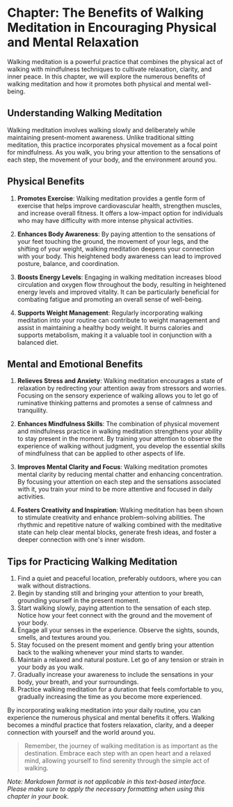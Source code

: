 Chapter: The Benefits of Walking Meditation in Encouraging Physical and Mental Relaxation
=========================================================================================

Walking meditation is a powerful practice that combines the physical act of walking with mindfulness techniques to cultivate relaxation, clarity, and inner peace. In this chapter, we will explore the numerous benefits of walking meditation and how it promotes both physical and mental well-being.

**Understanding Walking Meditation**
------------------------------------

Walking meditation involves walking slowly and deliberately while maintaining present-moment awareness. Unlike traditional sitting meditation, this practice incorporates physical movement as a focal point for mindfulness. As you walk, you bring your attention to the sensations of each step, the movement of your body, and the environment around you.

**Physical Benefits**
---------------------

1. **Promotes Exercise**: Walking meditation provides a gentle form of exercise that helps improve cardiovascular health, strengthen muscles, and increase overall fitness. It offers a low-impact option for individuals who may have difficulty with more intense physical activities.

2. **Enhances Body Awareness**: By paying attention to the sensations of your feet touching the ground, the movement of your legs, and the shifting of your weight, walking meditation deepens your connection with your body. This heightened body awareness can lead to improved posture, balance, and coordination.

3. **Boosts Energy Levels**: Engaging in walking meditation increases blood circulation and oxygen flow throughout the body, resulting in heightened energy levels and improved vitality. It can be particularly beneficial for combating fatigue and promoting an overall sense of well-being.

4. **Supports Weight Management**: Regularly incorporating walking meditation into your routine can contribute to weight management and assist in maintaining a healthy body weight. It burns calories and supports metabolism, making it a valuable tool in conjunction with a balanced diet.

**Mental and Emotional Benefits**
---------------------------------

1. **Relieves Stress and Anxiety**: Walking meditation encourages a state of relaxation by redirecting your attention away from stressors and worries. Focusing on the sensory experience of walking allows you to let go of ruminative thinking patterns and promotes a sense of calmness and tranquility.

2. **Enhances Mindfulness Skills**: The combination of physical movement and mindfulness practice in walking meditation strengthens your ability to stay present in the moment. By training your attention to observe the experience of walking without judgment, you develop the essential skills of mindfulness that can be applied to other aspects of life.

3. **Improves Mental Clarity and Focus**: Walking meditation promotes mental clarity by reducing mental chatter and enhancing concentration. By focusing your attention on each step and the sensations associated with it, you train your mind to be more attentive and focused in daily activities.

4. **Fosters Creativity and Inspiration**: Walking meditation has been shown to stimulate creativity and enhance problem-solving abilities. The rhythmic and repetitive nature of walking combined with the meditative state can help clear mental blocks, generate fresh ideas, and foster a deeper connection with one's inner wisdom.

**Tips for Practicing Walking Meditation**
------------------------------------------

1. Find a quiet and peaceful location, preferably outdoors, where you can walk without distractions.
2. Begin by standing still and bringing your attention to your breath, grounding yourself in the present moment.
3. Start walking slowly, paying attention to the sensation of each step. Notice how your feet connect with the ground and the movement of your body.
4. Engage all your senses in the experience. Observe the sights, sounds, smells, and textures around you.
5. Stay focused on the present moment and gently bring your attention back to the walking whenever your mind starts to wander.
6. Maintain a relaxed and natural posture. Let go of any tension or strain in your body as you walk.
7. Gradually increase your awareness to include the sensations in your body, your breath, and your surroundings.
8. Practice walking meditation for a duration that feels comfortable to you, gradually increasing the time as you become more experienced.

By incorporating walking meditation into your daily routine, you can experience the numerous physical and mental benefits it offers. Walking becomes a mindful practice that fosters relaxation, clarity, and a deeper connection with yourself and the world around you.
> Remember, the journey of walking meditation is as important as the destination. Embrace each step with an open heart and a relaxed mind, allowing yourself to find serenity through the simple act of walking.

*Note: Markdown format is not applicable in this text-based interface. Please make sure to apply the necessary formatting when using this chapter in your book.*
